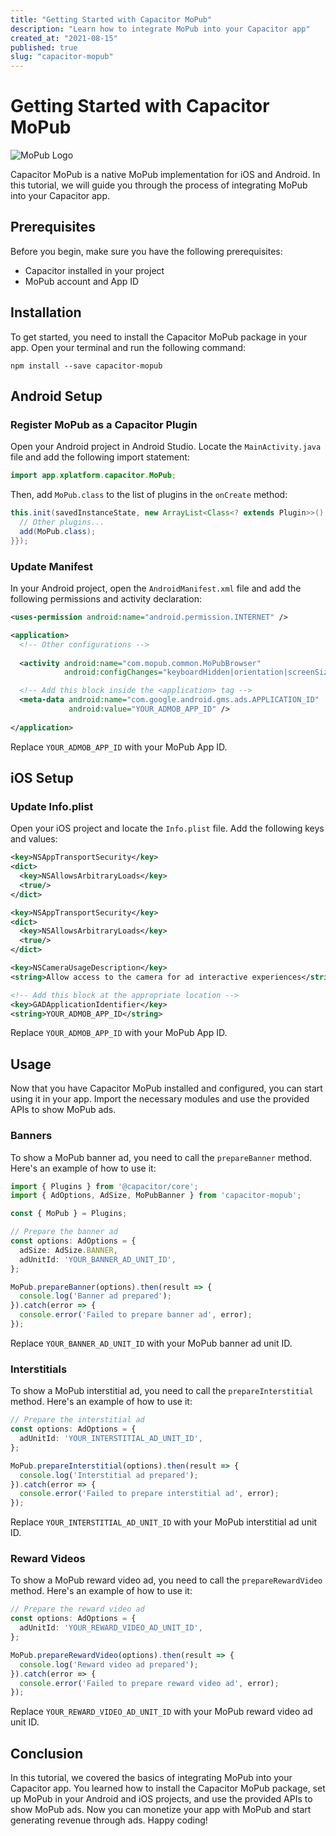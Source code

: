 ```yaml
---
title: "Getting Started with Capacitor MoPub"
description: "Learn how to integrate MoPub into your Capacitor app"
created_at: "2021-08-15"
published: true
slug: "capacitor-mopub"
---
```


# Getting Started with Capacitor MoPub

![MoPub Logo](https://media.mopub.com/media/filer_public/95/19/95193506-e968-42fd-94ad-70d79940864b/mopub_logo.png)

Capacitor MoPub is a native MoPub implementation for iOS and Android. In this tutorial, we will guide you through the process of integrating MoPub into your Capacitor app.

## Prerequisites

Before you begin, make sure you have the following prerequisites:

- Capacitor installed in your project
- MoPub account and App ID

## Installation

To get started, you need to install the Capacitor MoPub package in your app. Open your terminal and run the following command:

```console
npm install --save capacitor-mopub
```

## Android Setup

### Register MoPub as a Capacitor Plugin

Open your Android project in Android Studio. Locate the `MainActivity.java` file and add the following import statement:

```java
import app.xplatform.capacitor.MoPub;
```

Then, add `MoPub.class` to the list of plugins in the `onCreate` method:

```java
this.init(savedInstanceState, new ArrayList<Class<? extends Plugin>>() {{
  // Other plugins...
  add(MoPub.class);
}});
```

### Update Manifest

In your Android project, open the `AndroidManifest.xml` file and add the following permissions and activity declaration:

```xml
<uses-permission android:name="android.permission.INTERNET" />

<application>
  <!-- Other configurations -->
  
  <activity android:name="com.mopub.common.MoPubBrowser"
            android:configChanges="keyboardHidden|orientation|screenSize" />

  <!-- Add this block inside the <application> tag -->
  <meta-data android:name="com.google.android.gms.ads.APPLICATION_ID"
             android:value="YOUR_ADMOB_APP_ID" />
  
</application>
```

Replace `YOUR_ADMOB_APP_ID` with your MoPub App ID.

## iOS Setup

### Update Info.plist

Open your iOS project and locate the `Info.plist` file. Add the following keys and values:

```xml
<key>NSAppTransportSecurity</key>
<dict>
  <key>NSAllowsArbitraryLoads</key>
  <true/>
</dict>

<key>NSAppTransportSecurity</key>
<dict>
  <key>NSAllowsArbitraryLoads</key>
  <true/>
</dict>

<key>NSCameraUsageDescription</key>
<string>Allow access to the camera for ad interactive experiences</string>

<!-- Add this block at the appropriate location -->
<key>GADApplicationIdentifier</key>
<string>YOUR_ADMOB_APP_ID</string>
```

Replace `YOUR_ADMOB_APP_ID` with your MoPub App ID.

## Usage

Now that you have Capacitor MoPub installed and configured, you can start using it in your app. Import the necessary modules and use the provided APIs to show MoPub ads.

### Banners

To show a MoPub banner ad, you need to call the `prepareBanner` method. Here's an example of how to use it:

```typescript
import { Plugins } from '@capacitor/core';
import { AdOptions, AdSize, MoPubBanner } from 'capacitor-mopub';

const { MoPub } = Plugins;

// Prepare the banner ad
const options: AdOptions = {
  adSize: AdSize.BANNER,
  adUnitId: 'YOUR_BANNER_AD_UNIT_ID',
};

MoPub.prepareBanner(options).then(result => {
  console.log('Banner ad prepared');
}).catch(error => {
  console.error('Failed to prepare banner ad', error);
});
```

Replace `YOUR_BANNER_AD_UNIT_ID` with your MoPub banner ad unit ID.

### Interstitials

To show a MoPub interstitial ad, you need to call the `prepareInterstitial` method. Here's an example of how to use it:

```typescript
// Prepare the interstitial ad
const options: AdOptions = {
  adUnitId: 'YOUR_INTERSTITIAL_AD_UNIT_ID',
};

MoPub.prepareInterstitial(options).then(result => {
  console.log('Interstitial ad prepared');
}).catch(error => {
  console.error('Failed to prepare interstitial ad', error);
});
```

Replace `YOUR_INTERSTITIAL_AD_UNIT_ID` with your MoPub interstitial ad unit ID.

### Reward Videos

To show a MoPub reward video ad, you need to call the `prepareRewardVideo` method. Here's an example of how to use it:

```typescript
// Prepare the reward video ad
const options: AdOptions = {
  adUnitId: 'YOUR_REWARD_VIDEO_AD_UNIT_ID',
};

MoPub.prepareRewardVideo(options).then(result => {
  console.log('Reward video ad prepared');
}).catch(error => {
  console.error('Failed to prepare reward video ad', error);
});
```

Replace `YOUR_REWARD_VIDEO_AD_UNIT_ID` with your MoPub reward video ad unit ID.

## Conclusion

In this tutorial, we covered the basics of integrating MoPub into your Capacitor app. You learned how to install the Capacitor MoPub package, set up MoPub in your Android and iOS projects, and use the provided APIs to show MoPub ads. Now you can monetize your app with MoPub and start generating revenue through ads. Happy coding!
